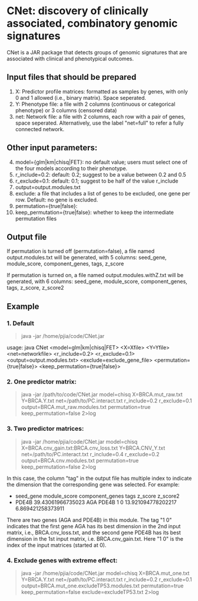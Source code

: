 # CNet: discovery of clinically associated, combinatory genomic signatures

CNet is a JAR package that detects groups of genomic signatures that are associated with clinical and phenotypical outcomes.

## Input files that should be prepared

1. X: Predictor profile matrices: formatted as samples by genes, with only 0 and 1 allowed (i.e., binary matrix). Space seperated. 
2. Y: Phenotype file: a file with 2 columns (continuous or categorical phenotype) or 3 columns (censored data)
3. net: Network file: a file with 2 columns, each row with a pair of genes, space seperated. Alternatively, use the label "net=full" to refer a fully connected network.

## Other input parameters:

4. model={glm|km|chisq|FET}: no default value; users must select one of the four models according to their phenotype.
5. r_include=0.2: default: 0.2; suggest to be a value between 0.2 and 0.5
6. r_exclude=0.1: default: 0.1; suggest to be half of the value r_include
7. output=output.modules.txt
8. exclude: a file that includes a list of genes to be excluded, one gene per row. Default: no gene is excluded.
9. permutation={true|false}:
10. keep_permutation={true|false}: whether to keep the intermediate permutation files

## Output file

If permutation is turned off (permutation=false), a file named output.modules.txt will be generated, with 5 columns: seed_gene, module_score, component_genes, tags, z_score

If permutation is turned on, a file named output.modules.withZ.txt will be generated, with 6 columns: seed_gene, module_score, component_genes, tags, z_score, z_score2

## Example
### 1. Default

> java -jar /home/pjia/code/CNet.jar

usage: java CNet <model=glm|km|chisq|FET>
        <X=Xfile>
        <Y=Yfile>
        <net=networkfile>
        <r_include=0.2>
        <r_exclude=0.1>
        <output=output.modules.txt>
        <exclude=exclude_gene_file>
        <permutation={true|false}>
        <keep_permutation={true|false}>

### 2. One predictor matrix:

> java -jar /path/to/code/CNet.jar model=chisq X=BRCA.mut_raw.txt Y=BRCA.Y.txt net=/path/to/PC.interact.txt r_include=0.2 r_exclude=0.1 output=BRCA.mut_raw.modules.txt permutation=true keep_permutation=false 2>log

### 3. Two predictor matrices:

> java -jar /home/pjia/code/CNet.jar model=chisq X=BRCA.cnv_gain.txt:BRCA.cnv_loss.txt Y=BRCA.CNV_Y.txt net=/path/to/PC.interact.txt r_include=0.4 r_exclude=0.2 output=BRCA.cnv.modules.txt permutation=true keep_permutation=false 2>log
          
In this case, the column "tag" in the output file has multiple index to indicate the dimension that the corresponding gene was selected. For example:

- seed_gene       module_score    component_genes tags    z_score z_score2
- PDE4B   39.43061966735023       AGA PDE4B       1 0     13.921094778202217      6.869421258373911

There are two genes (AGA and PDE4B) in this module. The tag "1 0" indicates that the first gene AGA has its best dimension in the 2nd input matrix, i.e., BRCA.cnv_loss.txt, and the second gene PDE4B has its best dimension in the 1st input matrix, i.e. BRCA.cnv_gain.txt. Here "1 0" is the index of the input matrices (started at 0).

### 4. Exclude genes with extreme effect:
> java -jar /home/pjia/code/CNet.jar model=chisq X=BRCA.mut_one.txt Y=BRCA.Y.txt net=/path/to/PC.interact.txt r_include=0.2 r_exclude=0.1 output=BRCA.mut_one.excludeTP53.modules.txt permutation=true keep_permutation=false exclude=excludeTP53.txt 2>log
 
